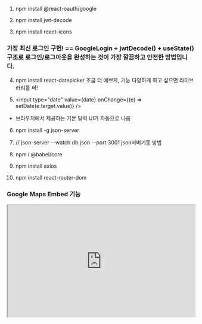 1.  npm install @react-oauth/google

2.  npm install jwt-decode

3.  npm install react-icons

### 가장 최신 로그인 구현! == GoogleLogin + jwtDecode() + useState() 구조로 로그인/로그아웃을 완성하는 것이 가장 깔끔하고 안전한 방법입니다.

4. npm install react-datepicker
   조금 더 예쁘게, 기능 다양하게 하고 싶으면 라이브러리를 써!

5. <input type="date" value={date} onChange={(e) => setDate(e.target.value)} />

- 브라우저에서 제공하는 기본 달력 UI가 자동으로 나옴

6. npm install -g json-server

7. // json-server --watch db.json --port 3001 json서버기동 방법

8. npm i @babel/core

9. npm install axios

10. npm install react-router-dom

### Google Maps Embed 기능

<iframe
  title="map"
  src="https://www.google.com/maps/embed?pb=..."
  width="100%"
  height="300"
  style={{ border: 0, borderRadius: '12px' }}
  allowFullScreen=""
  loading="lazy"
/>

✅ 어떻게 가져오냐면
https://maps.google.com 에 들어가서

원하는 위치를 검색

왼쪽 상단 '메뉴(三)' → 지도 공유 또는 퍼가기 → HTML 복사

iframe 코드 복사해서 컴포넌트에 붙이면 끝

### 추가 프론트 UI

npm i react-pro-sidebar

npm i @fortawesome/free-solid-svg-icons

npm i @fortawesome/react-fontawesome
